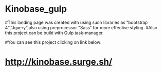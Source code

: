 # Kinobase_gulp

#This landing page was created with using such libraries as "bootstrap 4","Jquery",also using preprocessor "Sass" for more effective styling.
#Also this project can be build with Gulp task-manager.

#You can see this project clicking on link below:
# http://kinobase.surge.sh/
